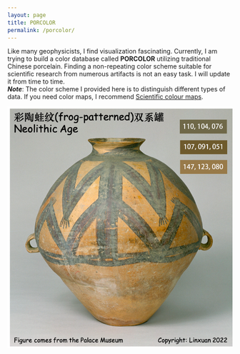 ```yaml
---
layout: page
title: PORCOLOR
permalink: /porcolor/
---
```



Like many geophysicists, I find visualization fascinating. Currently, I am trying to build a color database called <b>PORCOLOR</b> utilizing traditional Chinese porcelain. Finding a non-repeating color scheme suitable for scientific research from numerous artifacts is not an easy task. I will update it from time to time.
<br>
<b><i>Note</i></b>: The color scheme I provided here is to distinguish different types of data. If you need color maps, I recommend <a href="https://www.fabiocrameri.ch/colourmaps">Scientific colour maps</a>.


![11](./PORCOLOR_UPLOAD/1.png)

